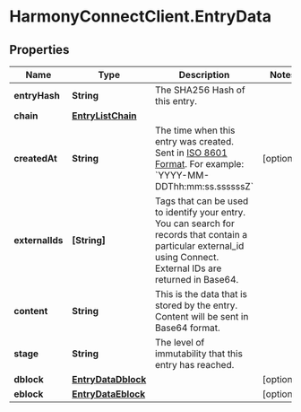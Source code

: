# HarmonyConnectClient.EntryData

## Properties
Name | Type | Description | Notes
------------ | ------------- | ------------- | -------------
**entryHash** | **String** | The SHA256 Hash of this entry. | 
**chain** | [**EntryListChain**](EntryListChain.md) |  | 
**createdAt** | **String** | The time when this entry was created. Sent in [ISO 8601 Format](https://en.wikipedia.org/wiki/ISO_8601). For example: &#x60;YYYY-MM-DDThh:mm:ss.ssssssZ&#x60; | [optional] 
**externalIds** | **[String]** | Tags that can be used to identify your entry. You can search for records that contain a particular external_id using Connect. External IDs are returned in Base64. | 
**content** | **String** | This is the data that is stored by the entry. Content will be sent in Base64 format. | 
**stage** | **String** | The level of immutability that this entry has reached. | 
**dblock** | [**EntryDataDblock**](EntryDataDblock.md) |  | [optional] 
**eblock** | [**EntryDataEblock**](EntryDataEblock.md) |  | [optional] 


